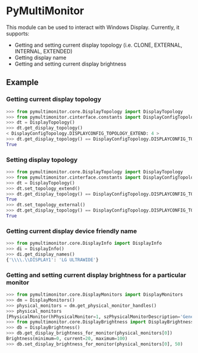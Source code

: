 # PyMultiMonitor

This module can be used to interact with Windows Display. Currently, it supports:

- Getting and setting current display topology (i.e. CLONE, EXTERNAL, INTERNAL, EXTENDED)
- Getting display name
- Getting and setting current display brightness

## Example

### Getting current display topology

```python
>>> from pymultimonitor.core.DisplayTopology import DisplayTopology
>>> from pymultimonitor.cinterface.constants import DisplayConfigTopology
>>> dt = DisplayTopology()
>>> dt.get_display_topology()
< DisplayConfigTopology.DISPLAYCONFIG_TOPOLOGY_EXTEND: 4 >
>>> dt.get_display_topology() == DisplayConfigTopology.DISPLAYCONFIG_TOPOLOGY_EXTEND
True
```

### Setting display topology

```python
>>> from pymultimonitor.core.DisplayTopology import DisplayTopology
>>> from pymultimonitor.cinterface.constants import DisplayConfigTopology
>>> dt = DisplayTopology()
>>> dt.set_topology_extend()
>>> dt.get_display_topology() == DisplayConfigTopology.DISPLAYCONFIG_TOPOLOGY_EXTEND
True
>>> dt.set_topology_external()
>>> dt.get_display_topology() == DisplayConfigTopology.DISPLAYCONFIG_TOPOLOGY_EXTERNAL
True
```

### Getting current display device friendly name

```python
>>> from pymultimonitor.core.DisplayInfo import DisplayInfo
>>> di = DisplayInfo()
>>> di.get_display_names()
{'\\\\.\\DISPLAY1': 'LG ULTRAWIDE'}
```

### Getting and setting current display brightness for a particular monitor

```python
>>> from pymultimonitor.core.DisplayMonitors import DisplayMonitors
>>> dm = DisplayMonitors()
>>> physical_monitors = dm.get_physical_monitor_handles()
>>> physical_monitors
[PhysicalMonitor(hPhysicalMonitor=1, szPhysicalMonitorDescription='Generic PnP Monitor')]
>>> from pymultimonitor.core.DisplayBrightness import DisplayBrightness
>>> db = DisplayBrightness()
>>> db.get_display_brightness_for_monitor(physical_monitors[0])
Brightness(minimum=0, current=20, maximum=100)
>>> db.set_display_brightness_for_monitor(physical_monitors[0], 50)
```